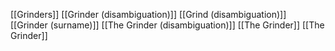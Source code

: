 [[Grinders]]
[[Grinder (disambiguation)]]
[[Grind (disambiguation)]]
[[Grinder (surname)]]
[[The Grinder (disambiguation)]]
[[The Grinder]]
[[The Grinder]]
